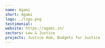 ```yaml
---
name: Agami
short: Agami
logo: ./logo.png
testimonial:
website: https://agami.in/
sectors: Law & Justice
projects: Justice Hub, Budgets for Justice
---
```

